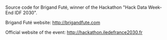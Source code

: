 Source code for Brigand Futé, winner of the Hackathon "Hack Data Week-End IDF 2030".

Brigand Futé website: http://brigandfute.com

Official website of the event: http://hackathon.iledefrance2030.fr
